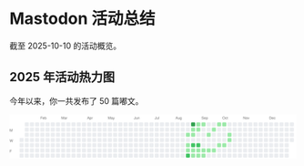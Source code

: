 # Mastodon 活动总结

截至 2025-10-10 的活动概览。

## 2025 年活动热力图

今年以来，你一共发布了 50 篇嘟文。

![Activity Heatmap](./heatmap.svg)